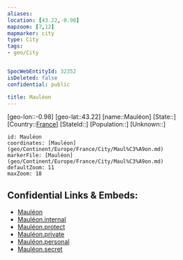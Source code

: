 ```yaml
---
aliases: 
location: [43.22,-0.98]
mapzoom: [7,12] 
mapmarker: city 
type: City
tags:
- geo/City


SpocWebEntityId: 32352
isDeleted: false
confidential: public

title: Mauléon
---
```

[geo-lon::-0.98]
[geo-lat::43.22]
[name::Mauléon]
[State::]
[Country::[France](geo/Continent/Europe/France.md)]
[StateId::]
[Population::]
[Unknown::]


```leaflet
id: Mauléon
coordinates: [Mauléon](geo/Continent/Europe/France/City/Maul%C3%A9on.md)
markerFile: [Mauléon](geo/Continent/Europe/France/City/Maul%C3%A9on.md)
defaultZoom: 11 
maxZoom: 18
```


## Confidential Links & Embeds: 
- [Mauléon](../../../../../../_public/geo/Continent/Europe/France/City/Maul%C3%A9on.md) 
- [Mauléon.internal](../../../../../../_internal/geo/Continent/Europe/France/City/Maul%C3%A9on.internal.md) 
- [Mauléon.protect](../../../../../../_protect/geo/Continent/Europe/France/City/Maul%C3%A9on.protect.md) 
- [Mauléon.private](../../../../../../_private/geo/Continent/Europe/France/City/Maul%C3%A9on.private.md) 
- [Mauléon.personal](../../../../../../_personal/geo/Continent/Europe/France/City/Maul%C3%A9on.personal.md) 
- [Mauléon.secret](../../../../../../_secret/geo/Continent/Europe/France/City/Maul%C3%A9on.secret.md) 
